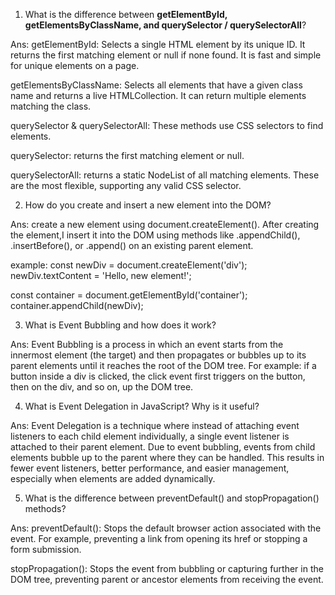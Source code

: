 1. What is the difference between **getElementById, getElementsByClassName, and querySelector / querySelectorAll**?

Ans: getElementById: Selects a single HTML element by its unique ID. It returns the first matching element or null if none found. It is fast and simple for unique elements on a page.

getElementsByClassName: Selects all elements that have a given class name and returns a live HTMLCollection. It can return multiple elements matching the class.

querySelector & querySelectorAll: These methods use CSS selectors to find elements.

querySelector: returns the first matching element or null.

querySelectorAll: returns a static NodeList of all matching elements.
These are the most flexible, supporting any valid CSS selector.

<!-- --------------------------------------------------------------------- -->


2. How do you create and insert a new element into the DOM?

Ans: create a new element using document.createElement(). After creating the element,I insert it into the DOM using methods like .appendChild(), .insertBefore(), or .append() on an existing parent element.

example: 
const newDiv = document.createElement('div');  
newDiv.textContent = 'Hello, new element!';  

const container = document.getElementById('container');  
container.appendChild(newDiv);

<!-- ---------------------------------------------------------------------- -->

3. What is Event Bubbling and how does it work?

Ans: Event Bubbling is a process in which an event starts from the innermost element (the target) and then propagates or bubbles up to its parent elements until it reaches the root of the DOM tree. For example: 
if a button inside a div is clicked, the click event first triggers on the button, then on the div, and so on, up the DOM tree.


4. What is Event Delegation in JavaScript? Why is it useful?

Ans: Event Delegation is a technique where instead of attaching event listeners to each child element individually, a single event listener is attached to their parent element. Due to event bubbling, events from child elements bubble up to the parent where they can be handled. This results in fewer event listeners, better performance, and easier management, especially when elements are added dynamically.

<!-- -------------------------------------------------------------- -->

5. What is the difference between preventDefault() and stopPropagation() methods?

Ans: 
preventDefault(): Stops the default browser action associated with the event. For example, preventing a link from opening its href or stopping a form submission.

stopPropagation(): Stops the event from bubbling or capturing further in the DOM tree, preventing parent or ancestor elements from receiving the event.